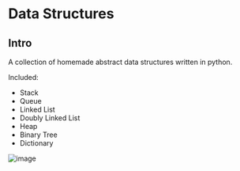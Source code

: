 Data Structures
======================


## Intro

A collection of homemade abstract data structures written in python.

Included:

- Stack
- Queue
- Linked List
- Doubly Linked List
- Heap
- Binary Tree
- Dictionary



![image](https://user-images.githubusercontent.com/15733809/69667196-8c4ac480-105b-11ea-8bb1-a4d537075514.png)
